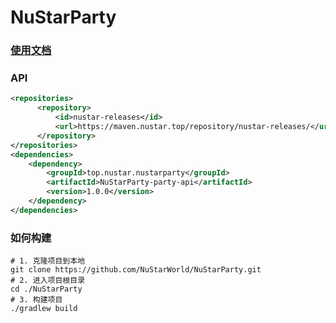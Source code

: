 # NuStarParty

### [使用文档](https://www.yuque.com/gentxu/nustar/vxyiftq6e17ikyyl)

### API
```xml
<repositories>
      <repository>
          <id>nustar-releases</id>
          <url>https://maven.nustar.top/repository/nustar-releases/</url>
      </repository>
</repositories>
<dependencies>
    <dependency>
        <groupId>top.nustar.nustarparty</groupId>
        <artifactId>NuStarParty-party-api</artifactId>
        <version>1.0.0</version>
    </dependency>
</dependencies>
```

### 如何构建

```shell
# 1. 克隆项目到本地
git clone https://github.com/NuStarWorld/NuStarParty.git
# 2. 进入项目根目录
cd ./NuStarParty
# 3. 构建项目
./gradlew build
```